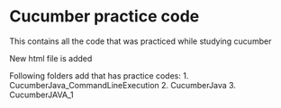 # Cucumber practice code

This contains all the code that was practiced while studying cucumber

New html file is added

Following folders add that has practice codes:
    1. CucumberJava_CommandLineExecution
    2. CucumberJava
    3. CucumberJAVA_1